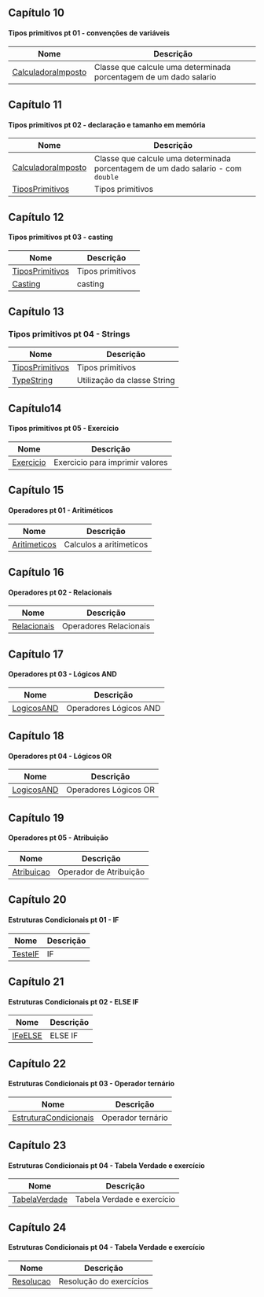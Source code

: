 

## Capítulo 10
#### Tipos primitivos pt 01 - convenções de variáveis

| Nome | Descrição |
| ------ | ------ |
|[CalculadoraImposto]()| Classe que calcule uma determinada porcentagem de um dado salario |

## Capítulo 11
#### Tipos primitivos pt 02 - declaração e tamanho em memória


| Nome | Descrição |
| ------ | ------ |
|[CalculadoraImposto]()| Classe que calcule uma determinada porcentagem de um dado salario - com `double` |
|[TiposPrimitivos]()| Tipos primitivos |

## Capítulo 12
#### Tipos primitivos pt 03 - casting

| Nome | Descrição |
| ------ | ------ |
|[TiposPrimitivos]()| Tipos primitivos |
|[Casting]()| casting |

## Capítulo 13
### Tipos primitivos pt 04 - Strings

| Nome | Descrição |
| ------ | ------ |
|[TiposPrimitivos]()| Tipos primitivos |
|[TypeString]()| Utilização da classe String |


## Capítulo14 
#### Tipos primitivos pt 05 - Exercício


| Nome | Descrição |
| ------ | ------ |
|[Exercicio]()| Exercicio para imprimir valores |


## Capítulo 15
#### Operadores pt 01 - Aritiméticos


| Nome | Descrição |
| ------ | ------ |
|[Aritimeticos]()| Calculos a aritimeticos |


## Capítulo 16
#### Operadores pt 02 - Relacionais

| Nome | Descrição |
| ------ | ------ |
|[Relacionais]()| Operadores Relacionais |


## Capítulo 17
#### Operadores pt 03 - Lógicos AND

| Nome | Descrição |
| ------ | ------ |
|[LogicosAND ]()| Operadores Lógicos AND|


## Capítulo 18
#### Operadores pt 04 - Lógicos OR

| Nome | Descrição |
| ------ | ------ |
|[LogicosAND ]()| Operadores Lógicos OR|


## Capítulo 19
#### Operadores pt 05 - Atribuição

| Nome | Descrição |
| ------ | ------ |
|[Atribuicao ]()| Operador de Atribuição |


## Capítulo 20
#### Estruturas Condicionais pt 01 - IF

| Nome | Descrição |
| ------ | ------ |
|[TesteIF]()| IF |

## Capítulo 21
#### Estruturas Condicionais pt 02 - ELSE IF

| Nome | Descrição |
| ------ | ------ |
|[IFeELSE]()| ELSE IF |

## Capítulo 22
#### Estruturas Condicionais pt 03 - Operador ternário

| Nome | Descrição |
| ------ | ------ |
|[EstruturaCondicionais]()| Operador ternário |

## Capítulo 23
#### Estruturas Condicionais pt 04 - Tabela Verdade e exercício

| Nome | Descrição |
| ------ | ------ |
|[TabelaVerdade]()|  Tabela Verdade e exercício |

## Capítulo 24
#### Estruturas Condicionais pt 04 - Tabela Verdade e exercício

| Nome | Descrição |
| ------ | ------ |
|[Resolucao]()| Resolução do exercícios |